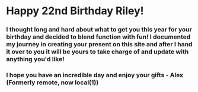 # Happy 22nd Birthday Riley!

### I thought long and hard about what to get you this year for your birthday and decided to blend function with fun! I documented my journey in creating your present on this site and after I hand it over to you it will be yours to take charge of and update with anything you'd like!

### I hope you have an incredible day and enjoy your gifts - Alex (Formerly remote, now local(1))
